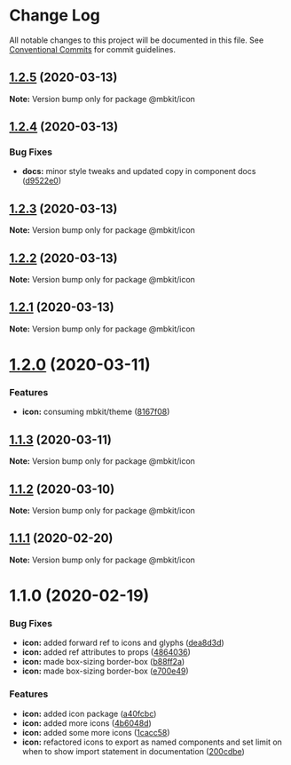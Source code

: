 # Change Log

All notable changes to this project will be documented in this file.
See [Conventional Commits](https://conventionalcommits.org) for commit guidelines.

## [1.2.5](https://github.com/mindbody/design-system/compare/@mbkit/icon@1.2.4...@mbkit/icon@1.2.5) (2020-03-13)

**Note:** Version bump only for package @mbkit/icon





## [1.2.4](https://github.com/mindbody/design-system/compare/@mbkit/icon@1.2.3...@mbkit/icon@1.2.4) (2020-03-13)


### Bug Fixes

* **docs:** minor style tweaks and updated copy in component docs ([d9522e0](https://github.com/mindbody/design-system/commit/d9522e0f1470800e3103793208e24a84739a5888))





## [1.2.3](https://github.com/mindbody/design-system/compare/@mbkit/icon@1.2.2...@mbkit/icon@1.2.3) (2020-03-13)

**Note:** Version bump only for package @mbkit/icon





## [1.2.2](https://github.com/mindbody/design-system/compare/@mbkit/icon@1.2.1...@mbkit/icon@1.2.2) (2020-03-13)

**Note:** Version bump only for package @mbkit/icon





## [1.2.1](https://github.com/mindbody/design-system/compare/@mbkit/icon@1.2.0...@mbkit/icon@1.2.1) (2020-03-13)

**Note:** Version bump only for package @mbkit/icon





# [1.2.0](https://github.com/mindbody/design-system/compare/@mbkit/icon@1.1.3...@mbkit/icon@1.2.0) (2020-03-11)


### Features

* **icon:** consuming mbkit/theme ([8167f08](https://github.com/mindbody/design-system/commit/8167f0873c93ce5814fbf0f230ead4057d2359ea))





## [1.1.3](https://github.com/mindbody/design-system/compare/@mbkit/icon@1.1.2...@mbkit/icon@1.1.3) (2020-03-11)

**Note:** Version bump only for package @mbkit/icon





## [1.1.2](https://github.com/mindbody/design-system/compare/@mbkit/icon@1.1.1...@mbkit/icon@1.1.2) (2020-03-10)

**Note:** Version bump only for package @mbkit/icon





## [1.1.1](https://github.com/mindbody/design-system/compare/@mbkit/icon@1.1.0...@mbkit/icon@1.1.1) (2020-02-20)

**Note:** Version bump only for package @mbkit/icon





# 1.1.0 (2020-02-19)


### Bug Fixes

* **icon:** added forward ref to icons and glyphs ([dea8d3d](https://github.com/mindbody/design-system/commit/dea8d3d7736413a29664e52f1489cda50268ba05))
* **icon:** added ref attributes to props ([4864036](https://github.com/mindbody/design-system/commit/486403680522e9b9fcfab31e266c929865121871))
* **icon:** made box-sizing border-box ([b88ff2a](https://github.com/mindbody/design-system/commit/b88ff2ab49ed49587df064c71c8600995ae1d2b5))
* **icon:** made box-sizing border-box ([e700e49](https://github.com/mindbody/design-system/commit/e700e49134ecf59c7e9cd11db45c4a3cbdcecf46))


### Features

* **icon:** added icon package ([a40fcbc](https://github.com/mindbody/design-system/commit/a40fcbceeb9f8b1ff20efd62f30f04b16b8dd2b4))
* **icon:** added more icons ([4b6048d](https://github.com/mindbody/design-system/commit/4b6048d109d621accd47c288528068187c7fac82))
* **icon:** added some more icons ([1cacc58](https://github.com/mindbody/design-system/commit/1cacc585d7a5b8b724be74035bc94ff70a83f079))
* **icon:** refactored icons to export as named components and set limit on when to show import statement in documentation ([200cdbe](https://github.com/mindbody/design-system/commit/200cdbe471436dc5c10bd76061780e0a1fa88bc6))
